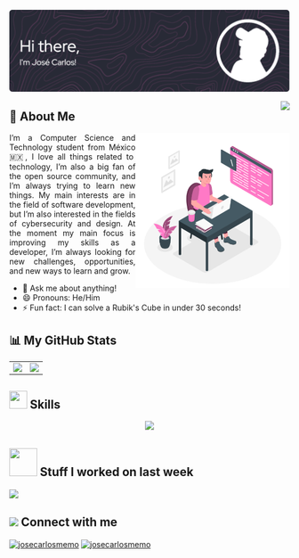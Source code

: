 ![Header](images/header.png)

<img src="https://visitor-badge.glitch.me/badge?page_id=josecarlosmemo.josecarlosmemo.profile&left_color=rgb(68,%2071,%2090)&right_color=rgb(255,%20121,%20198)&left_text=Profile%20Views" align="right"/>

<h2> 🚀 About Me </h2>

<img width="55%" align="right" alt="Github" src="images/computer.svg" />

<p align="justify" >
I’m a Computer Science and Technology student from México 🇲🇽, I love all things related to technology, I’m also a big fan of the open source community, and I’m always trying to learn new things. My main interests are in the field of software development, but I’m also interested in the fields of cybersecurity and design. At the moment my main focus is improving my skills as a developer, I’m always looking for new challenges, opportunities, and new ways to learn and grow.
</p>

- 💬 Ask me about anything!
- 😄 Pronouns: He/Him
- ⚡ Fun fact: I can solve a Rubik's Cube in under 30 seconds!

<h2>📊 My GitHub Stats</h2>
<table><tr><td valign="top" width="50%">

<img src="https://github-readme-stats.vercel.app/api?username=josecarlosmemo&show_icons=true&theme=dracula&count_private=true&hide_border=true" align="left" style="width: 100%" />

</td><td valign="top" width="50%">

<img src="https://github-readme-stats.vercel.app/api/top-langs/?username=josecarlosmemo&layout=compact&theme=dracula&hide=shaderlab,glsl,hlsl&hide_border=true" align="left" style="width: 100%" />

</td></tr></table>

<h2> <img src = "https://raw.githubusercontent.com/rahulbanerjee26/githubProfileReadmeGenerator/main/gifs/code.gif" width = 32px height=32px> Skills  </h2>

<p align="center">
    <img src="https://skillicons.dev/icons?i=androidstudio,arduino,bash,c,cs,cpp,css,dart,express,figma,firebase,flutter,git,heroku,html,ai,js,latex,linux,lua,md,matlab,mysql,nodejs,ps,py,qt,r,raspberrypi,react,redux,regex,svelte,tailwind,unity,vscode,wordpress,xd" />
</p>

<h2> <img src = "https://raw.githubusercontent.com/rahulbanerjee26/githubProfileReadmeGenerator/main/gifs/needABreak.gif" width = 50px height= 50px> Stuff I worked on last week  </h2>
<a href="https://github.com/anuraghazra/github-readme-stats">
<img align="center" src="https://github-readme-stats.vercel.app/api/wakatime?username=@josecarlosmemo&compact=True&theme=dracula"/>
</a>
<br>

<h2><img src='https://raw.githubusercontent.com/rahulbanerjee26/githubProfileReadmeGenerator/main/gifs/handShake.gif' height=30px> Connect with me </h2>

<p align="left">
<a href="https://instagram.com/josecarlosmemo" target="blank"><img align="center" src="https://raw.githubusercontent.com/rahuldkjain/github-profile-readme-generator/master/src/images/icons/Social/instagram.svg" alt="josecarlosmemo" height="30" width="40" /></a>
<a href="https://linkedin.com/in/devjcmn" target="blank"><img align="center" src="https://raw.githubusercontent.com/rahuldkjain/github-profile-readme-generator/master/src/images/icons/Social/linked-in-alt.svg" alt="josecarlosmemo" height="30" width="40" /></a>
</p>
